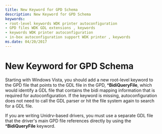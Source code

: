 ```yaml
---
title: New Keyword for GPD Schema
description: New Keyword for GPD Schema
keywords:
- root-level keywords WDK printer autoconfiguration
- GPD files WDK GDL extensions , keywords
- keywords WDK printer autoconfiguration
- in-box autoconfiguration support WDK printer , keywords
ms.date: 04/20/2017
---
```


# New Keyword for GPD Schema


Starting with Windows Vista, you should add a new root-level keyword to the GPD file that points to the GDL file in the GPD, \***BidiQueryFile**, which would identify a GDL file that contains the bidi mapping information that is required for autoconfiguration. If the keyword is missing, autoconfiguration does not need to call the GDL parser or hit the file system again to search for a GDL file.

If you are writing Unidrv-based drivers, you must use a separate GDL file that the driver's main GPD file references directly by using the \***BidiQueryFile** keyword.

 

 




